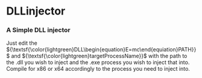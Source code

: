 # DLLinjector

### A Simple DLL injector

Just edit the ${\textsf{\color{lightgreen}DLL\begin{equation}E=mc\end{equiation}PATH}}$ and ${\textsf{\color{lightgreen}targetProcessName}}$ with the path to the .dll you wish to inject and the .exe process you wish to inject that into.
Compile for x86 or x64 accordingly to the process you need to inject into.
